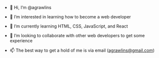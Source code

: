 - 👋 Hi, I’m @agrawlins

- 👀 I’m interested in learning how to become a web developer

- 🌱 I’m currently learning HTML, CSS, JavaScript, and React

- 💞️ I’m looking to collaborate with other web developers to get some experience

- 📫 The best way to get a hold of me is via email (agrawlins@gmail.com)

<!---
agrawlins/agrawlins is a ✨ special ✨ repository because its `README.md` (this file) appears on your GitHub profile.
You can click the Preview link to take a look at your changes.
--->
